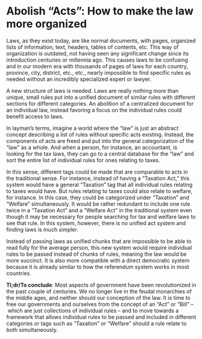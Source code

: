 # Abolish “Acts”: How to make the law more organized

Laws, as they exist today, are like normal documents, with pages, organized lists of information, text, headers, tables of contents, etc. This way of organization is outdated, not having seen any significant change since its introduction centuries or millennia ago. This causes laws to be confusing and in our modern era with thousands of pages of laws for each country, province, city, district, etc., etc., nearly impossible to find specific rules as needed without an incredibly specialized expert or lawyer.

A new structure of laws is needed. Laws are really nothing more than unique, small rules put into a unified document of similar rules with different sections for different categories. An abolition of a centralized document for an individual law, instead favoring a focus on the individual rules could benefit access to laws.

In layman’s terms, imagine a world where the “law” is just an abstract concept describing a list of rules without specific acts existing. Instead, the components of acts are freed and put into the general categorization of the “law” as a whole. And when a person, for instance, an accountant, is looking for the tax laws, they can go to a central database for the “law” and sort the entire list of individual rules for ones relating to taxes.

In this sense, different tags could be made that are comparable to acts in the traditional sense. For instance, instead of having a “Taxation Act,” this system would have a general “Taxation” tag that all individual rules relating to taxes would have. But rules relating to taxes could also relate to welfare, for instance. In this case, they could be categorized under “Taxation” and “Welfare” simultaneously. It would be rather redundant to include one rule twice in a “Taxation Act” and a “Welfare Act” in the traditional system even though it may be necessary for people searching for tax and welfare laws to see that rule. In this system, however, there is no unified act system and finding laws is much simpler.

Instead of passing laws as unified chunks that are impossible to be able to read fully for the average person, this new system would require individual rules to be passed instead of chunks of rules, meaning the law would be more succinct. It is also more compatible with a direct democratic system because it is already similar to how the referendum system works in most countries.

**Tl;dr/To conclude**: Most aspects of government have been revolutionized in the past couple of centuries. We no longer live in the feudal monarchies of the middle ages, and neither should our conception of the law. It is time to free our governments and ourselves from the concept of an “Act” or “Bill” – which are just collections of individual rules – and to move towards a framework that allows individual rules to be passed and included in different categories or tags such as “Taxation” or “Welfare” should a rule relate to both simultaneously.

